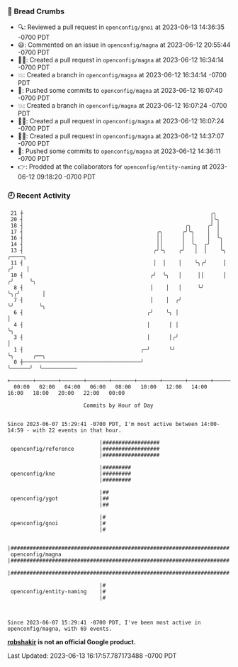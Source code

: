 ### 🍞 Bread Crumbs

 * 🔍: Reviewed a pull request in  `openconfig/gnoi` at 2023-06-13 14:36:35 -0700 PDT
 * 😃: Commented on an issue in `openconfig/magna` at 2023-06-12 20:55:44 -0700 PDT
 * ✍🏼: Created a pull request in `openconfig/magna` at 2023-06-12 16:34:14 -0700 PDT
 * 💥: Created a branch in `openconfig/magna` at 2023-06-12 16:34:14 -0700 PDT
 * 🚢: Pushed some commits to `openconfig/magna` at 2023-06-12 16:07:40 -0700 PDT
 * 💥: Created a branch in `openconfig/magna` at 2023-06-12 16:07:24 -0700 PDT
 * ✍🏼: Created a pull request in `openconfig/magna` at 2023-06-12 16:07:24 -0700 PDT
 * ✍🏼: Created a pull request in `openconfig/magna` at 2023-06-12 14:37:07 -0700 PDT
 * 🚢: Pushed some commits to `openconfig/magna` at 2023-06-12 14:36:11 -0700 PDT
 * 👉: Prodded at the collaborators for `openconfig/entity-naming` at 2023-06-12 09:18:20 -0700 PDT

### 🕘 Recent Activity
```
 21 ┼                                                           ╭╮
 20 ┤                                                           │╰╮
 18 ┤                                                   ╭╮     ╭╯ │
 17 ┤                                          ╭╮      ╭╯╰╮    │  │
 16 ┤                                          ││      │  │    │  ╰╮
 14 ┤                                          ││      │  ╰╮  ╭╯   │
 13 ┤                                         ╭╯╰╮    ╭╯   │  │    ╰╮    ╭────╮
 11 ┤                                         │  │    │    ╰╮╭╯     │   ╭╯    │
 10 ┤                                        ╭╯  ╰╮   │     ││      │  ╭╯     ╰╮
  8 ┤                                        │    │   │     ╰╯      ╰╮╭╯       │
  7 ┤                                        │    │  ╭╯              ╰╯        ╰╮
  6 ┤                                       ╭╯    ╰╮ │                          │
  4 ┤                                       │      │ │                          ╰╮
  3 ┤                                       │      │╭╯                           │
  1 ┤                                     ╭─╯      ╰╯                            ╰╮      ╭──╮
  0 ┼─────────────────────────────────────╯                                       ╰──────╯  ╰───────────
    +───────+───────+───────+───────+───────+───────+───────+───────+───────+───────+───────+───────+────
  00:00   02:00   04:00   06:00   08:00   10:00   12:00   14:00   16:00   18:00   20:00   22:00   00:00   

						Commits by Hour of Day


Since 2023-06-07 15:29:41 -0700 PDT, I'm most active between 14:00-14:59 - with 22 events in that hour.

```



```
                             |##################
 openconfig/reference        |##################
                             |##################

                             |#########
 openconfig/kne              |#########
                             |#########

                             |##
 openconfig/ygot             |##
                             |##

                             |#
 openconfig/gnoi             |#
                             |#

                             |#####################################################################
 openconfig/magna            |#####################################################################
                             |#####################################################################

                             |#
 openconfig/entity-naming    |#
                             |#



Since 2023-06-07 15:29:41 -0700 PDT, I've been most active in openconfig/magna, with 69 events.

```
**[robshakir](mailto:robjs@google.com) is not an official Google product.**  


Last Updated: 2023-06-13 16:17:57.787173488 -0700 PDT
